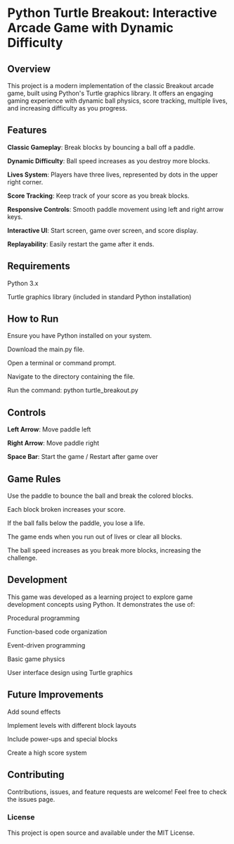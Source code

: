 # Python Turtle Breakout: Interactive Arcade Game with Dynamic Difficulty

## Overview

This project is a modern implementation of the classic Breakout arcade game, built using Python's Turtle graphics library. It offers an engaging gaming experience with dynamic ball physics, score tracking, multiple lives, and increasing difficulty as you progress.

## Features

**Classic Gameplay**: Break blocks by bouncing a ball off a paddle.

**Dynamic Difficulty**: Ball speed increases as you destroy more blocks.

**Lives System**: Players have three lives, represented by dots in the upper right corner.

**Score Tracking**: Keep track of your score as you break blocks.

**Responsive Controls**: Smooth paddle movement using left and right arrow keys.

**Interactive UI**: Start screen, game over screen, and score display.

**Replayability**: Easily restart the game after it ends.

## Requirements

Python 3.x

Turtle graphics library (included in standard Python installation)

## How to Run

Ensure you have Python installed on your system.

Download the main.py file.

Open a terminal or command prompt.

Navigate to the directory containing the file.

Run the command: python turtle_breakout.py


## Controls

**Left Arrow**: Move paddle left

**Right Arrow**: Move paddle right

**Space Bar**: Start the game / Restart after game over


## Game Rules

Use the paddle to bounce the ball and break the colored blocks.

Each block broken increases your score.

If the ball falls below the paddle, you lose a life.

The game ends when you run out of lives or clear all blocks.

The ball speed increases as you break more blocks, increasing the challenge.


## Development
This game was developed as a learning project to explore game development concepts using Python. It demonstrates the use of:

Procedural programming

Function-based code organization

Event-driven programming

Basic game physics

User interface design using Turtle graphics


## Future Improvements

Add sound effects

Implement levels with different block layouts

Include power-ups and special blocks

Create a high score system


## Contributing
Contributions, issues, and feature requests are welcome! Feel free to check the issues page.
### License
This project is open source and available under the MIT License.

